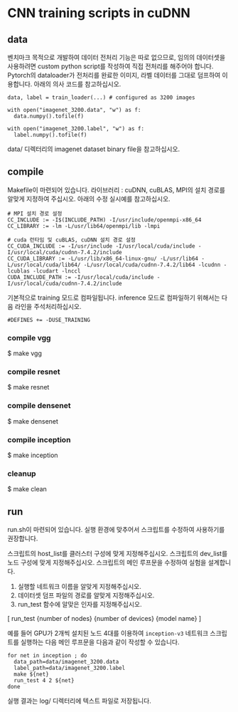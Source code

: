 # CNN training scripts in cuDNN

## data
벤치마크 목적으로 개발하여 데이터 전처리 기능은 따로 없으므로, 임의의 데이터셋을 사용하려면 custom python script를 작성하여 직접 전처리를 해주어야 합니다.
Pytorch의 dataloader가 전처리를 완료한 이미지, 라벨 데이터를 그대로 덤프하여 이용합니다.
아래의 의사 코드를 참고하십시오.

```
data, label = train_loader(...) # configured as 3200 images

with open("imagenet_3200.data", "w") as f:
  data.numpy().tofile(f)

with open("imagenet_3200.label", "w") as f:
  label.numpy().tofile(f)
```

data/ 디렉터리의 imagenet dataset binary file을 참고하십시오.

## compile
Makefile이 마련되어 있습니다.
라이브러리 : cuDNN, cuBLAS, MPI의 설치 경로를 알맞게 지정하여 주십시오. 
아래의 수정 실시예를 참고하십시오.

```
# MPI 설치 경로 설정
CC_INCLUDE := -I$(INCLUDE_PATH) -I/usr/include/openmpi-x86_64
CC_LIBRARY := -lm -L/usr/lib64/openmpi/lib -lmpi

# cuda 런타임 및 cuBLAS, cuDNN 설치 경로 설정
CC_CUDA_INCLUDE := -I/usr/include -I/usr/local/cuda/include -I/usr/local/cuda/cudnn-7.4.2/include
CC_CUDA_LIBRARY := -L/usr/lib/x86_64-linux-gnu/ -L/usr/lib64 -L/usr/local/cuda/lib64/ -L/usr/local/cuda/cudnn-7.4.2/lib64 -lcudnn -lcublas -lcudart -lnccl
CUDA_INCLUDE_PATH := -I/usr/local/cuda/include -I/usr/local/cuda/cudnn-7.4.2/include
```

기본적으로 training 모드로 컴파일됩니다.
inference 모드로 컴파일하기 위해서는 다음 라인을 주석처리하십시오.

```
#DEFINES += -DUSE_TRAINING
```

### compile vgg
$ make vgg

### compile resnet
$ make resnet

### compile densenet
$ make densenet

### compile inception
$ make inception

### cleanup
$ make clean

## run
run.sh이 마련되어 있습니다.
실행 환경에 맞추어서 스크립트를 수정하여 사용하기를 권장합니다.

스크립트의 host\_list를 클러스터 구성에 맞게 지정해주십시오.
스크립트의 dev\_list를 노드 구성에 맞게 지정해주십시오.
스크립트의 메인 루프문을 수정하여 실험을 설계합니다.

1. 실행할 네트워크 이름을 알맞게 지정해주십시오.
1. 데이터셋 덤프 파일의 경로를 알맞게 지정해주십시오.
1. run\_test 함수에 알맞은 인자를 지정해주십시오.

[ run\_test {number of nodes} {number of devices} {model name} ]

예를 들어 GPU가 2개씩 설치된 노드 4대를 이용하여 `inception-v3` 네트워크 스크립트를 실행하는 다음 메인 루프문을 다음과 같이 작성할 수 있습니다.

```
for net in inception ; do
  data_path=data/imagenet_3200.data
  label_path=data/imagenet_3200.label
  make ${net}
  run_test 4 2 ${net}
done
```

실행 결과는 log/ 디렉터리에 텍스트 파일로 저장됩니다.
